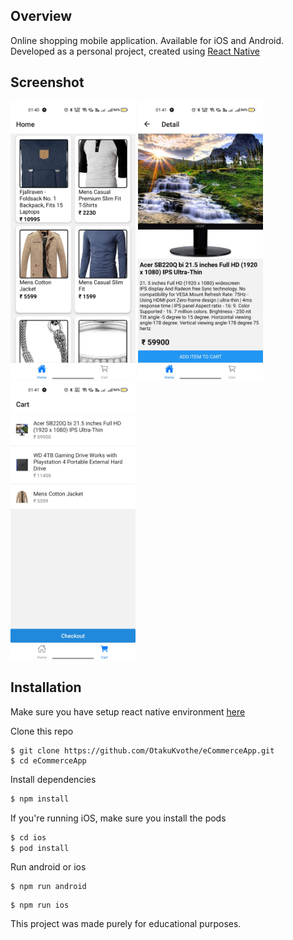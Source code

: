 ## Overview

Online shopping mobile application. Available for iOS and Android.
Developed as a personal project, created using [React Native](https://facebook.github.io/react-native/)


## Screenshot
<p justifyContent="space-between" >
  <img src="static/res/ss-home.jpg" width="200" /> 
  <img src="static/res/ss-detail.jpg" width="200" /> 
  <img src="static/res/ss-cart.jpg" width="200" /> 
</p>

## Installation

Make sure you have setup react native environment [here](https://reactnative.dev/docs/environment-setup)

Clone this repo

```
$ git clone https://github.com/OtakuKvothe/eCommerceApp.git
$ cd eCommerceApp
```

Install dependencies

```sh
$ npm install
```

If you're running iOS, make sure you install the pods

```sh
$ cd ios
$ pod install
```

Run android or ios

```
$ npm run android
```

```
$ npm run ios
```

This project was made purely for educational purposes.
